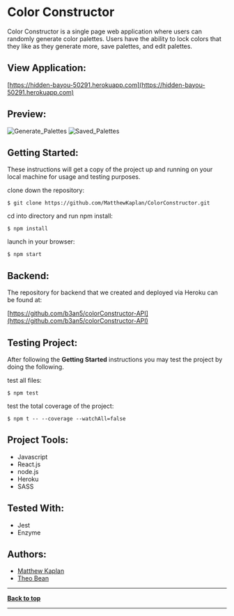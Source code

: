 # Color Constructor 

Color Constructor is a single page web application where users can randomly generate color palettes. Users have the ability to lock colors that they like as they generate more, save palettes, and edit palettes.

## View Application:

[https://hidden-bayou-50291.herokuapp.com](https://hidden-bayou-50291.herokuapp.com)

## Preview:

![Generate_Palettes](https://i.imgur.com/JU9d6j3.png)
![Saved_Palettes](https://i.imgur.com/tbPnbhO.png)


## Getting Started:

These instructions will get a copy of the project up and running on your local machine for usage and testing purposes.

clone down the repository:

```
$ git clone https://github.com/MatthewKaplan/ColorConstructor.git
```

cd into directory and run npm install:

```
$ npm install
```

launch in your browser:

```
$ npm start
```

## Backend:

The repository for backend that we created and deployed via Heroku can be found at:

[https://github.com/b3an5/colorConstructor-API](https://github.com/b3an5/colorConstructor-API)

## Testing Project:

After following the <b>Getting Started</b> instructions you may test the project by doing the following.

test all files:

```
$ npm test
```

test the total coverage of the project:

```
$ npm t -- --coverage --watchAll=false
```

## Project Tools:

- Javascript
- React.js
- node.js
- Heroku
- SASS

## Tested With:

- Jest
- Enzyme

## Authors:

- [Matthew Kaplan](https://github.com/MatthewKaplan)
- [Theo Bean](https://github.com/b3an5)


---

**[Back to top](https://github.com/MatthewKaplan/ColorConstructor#color-constructor)**

---